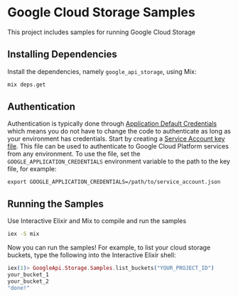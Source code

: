 # Google Cloud Storage Samples

This project includes samples for running Google Cloud Storage

## Installing Dependencies

Install the dependencies, namely `google_api_storage`, using Mix:

```sh
mix deps.get
```

## Authentication

Authentication is typically done through [Application Default Credentials][adc]
which means you do not have to change the code to authenticate as long as
your environment has credentials. Start by creating a
[Service Account key file][service_account_key_file]. This file can be used to
authenticate to Google Cloud Platform services from any environment. To use
the file, set the `GOOGLE_APPLICATION_CREDENTIALS` environment variable to
the path to the key file, for example:

    export GOOGLE_APPLICATION_CREDENTIALS=/path/to/service_account.json

## Running the Samples

Use Interactive Elixir and Mix to compile and run the samples

```sh
iex -S mix
```

Now you can run the samples! For example, to list your cloud storage buckets,
type the following into the Interactive Elixir shell:

```ex
iex(1)> GoogleApi.Storage.Samples.list_buckets("YOUR_PROJECT_ID")
your_bucket_1
your_bucket_2
"done!"
```

[adc]: https://cloud.google.com/docs/authentication#getting_credentials_for_server-centric_flow
[service_account_key_file]: https://developers.google.com/identity/protocols/OAuth2ServiceAccount#creatinganaccount
